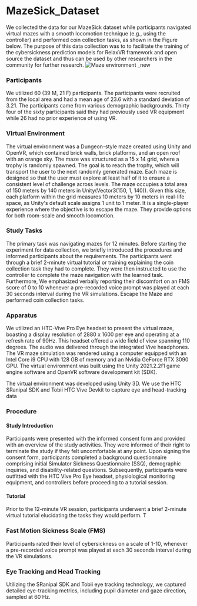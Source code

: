# MazeSick_Dataset

We collected the data for our MazeSick dataset while participants navigated virtual mazes with a smooth locomotion technique (e.g., using the controller) and performed coin collection tasks, as shown in the Figure below. The purpose of this data collection was to to facilitate the training of the cybersickness prediction models for RelaxVR framework and open source the dataset and thus can be used by other researchers in the community for further research.
![Maze environment _new](https://github.com/user-attachments/assets/1991af37-1492-4c54-8385-ee8c25963359)

### Participants
We utilized 60 (39 M, 21 F) participants. The participants were recruited from the local area and had a mean age of 23.6 with a standard deviation of 3.21. The participants came from various demographic backgrounds. Thirty four of the sixty participants said they had previously used VR equipment while 26 had no prior experience of using VR.


### Virtual Environment
The virtual environment was a Dungeon-style maze created using Unity and OpenVR, which contained brick walls, brick platforms, and an open roof with an orange sky. The maze was structured as a 15 x 14 grid, where a trophy is randomly spawned. 
The goal is to reach the trophy, which will transport the user to the next randomly generated maze. Each maze is designed so that the user must explore at least half of it to ensure a consistent level of challenge across levels. 
The maze occupies a total area of 150 meters by 140 meters in Unity(Vector3(150, 1, 140)). Given this size, each platform within the grid measures  10 meters by 10 meters in real-life space, as Unity's default scale assigns 1 unit to 1 meter. 
It is a single-player experience where the objective is to escape the maze. They provide options for both room-scale and smooth locomotion.
### Study Tasks
The primary task was navigating mazes for 12 minutes. Before starting the experiment for data collection, we briefly introduced the procedures and informed participants about the requirements. 
The participants went through a brief 2-minute virtual tutorial or training explaining the coin collection task they had to complete. They were then instructed to use the controller to complete the maze navigation with the learned task. 
Furthermore, We emphasized verbally reporting their discomfort on an FMS score of 0 to 10 whenever a pre-recorded voice prompt was played at each $30$ seconds interval during the VR simulations.
Escape the Maze and performed coin collection tasks.
### Apparatus
We utilized an HTC-Vive Pro Eye headset to present the virtual maze, boasting a display resolution of 2880 x 1600 per eye and operating at a refresh rate of 90Hz. This headset offered a wide field of view spanning 110 degrees. 
The audio was delivered through the integrated Vive headphones. The VR maze simulation was rendered using a computer equipped with an Intel Core i9 CPU with 128 GB of memory and an Nvidia GeForce RTX 3090 GPU. 
The virtual environment was built using the Unity 2021.2.2f1 game engine software and OpenVR software development kit (SDK).

The virtual environment was developed using Unity 3D. We use the HTC SRanipal SDK and Tobii HTC Vive Devkit to capture eye and head-tracking data


### Procedure

#### Study Introduction
Participants were presented with the informed consent form and provided with an overview of the study activities. They were informed of their right to terminate the study if they felt uncomfortable at any point. Upon signing the consent form, participants completed a background questionnaire comprising initial Simulator Sickness Questionnaire (SSQ), demographic inquiries, and disability-related questions. Subsequently, participants were outfitted with the HTC Vive Pro Eye headset, physiological monitoring equipment, and controllers before proceeding to a tutorial session.

#### Tutorial
Prior to the 12-minute VR session, participants underwent a brief 2-minute virtual tutorial elucidating the tasks they would perform. T

### Fast Motion Sickness Scale (FMS)
Participants rated their level of cybersickness on a scale of 1-10, whenever a pre-recorded voice prompt was played at each $30$ seconds interval during the VR simulations.

### Eye Tracking and  Head Tracking
Utilizing the SRanipal SDK and Tobii eye tracking technology, we captured detailed eye-tracking metrics, including pupil diameter and gaze direction, sampled at 60 Hz.





